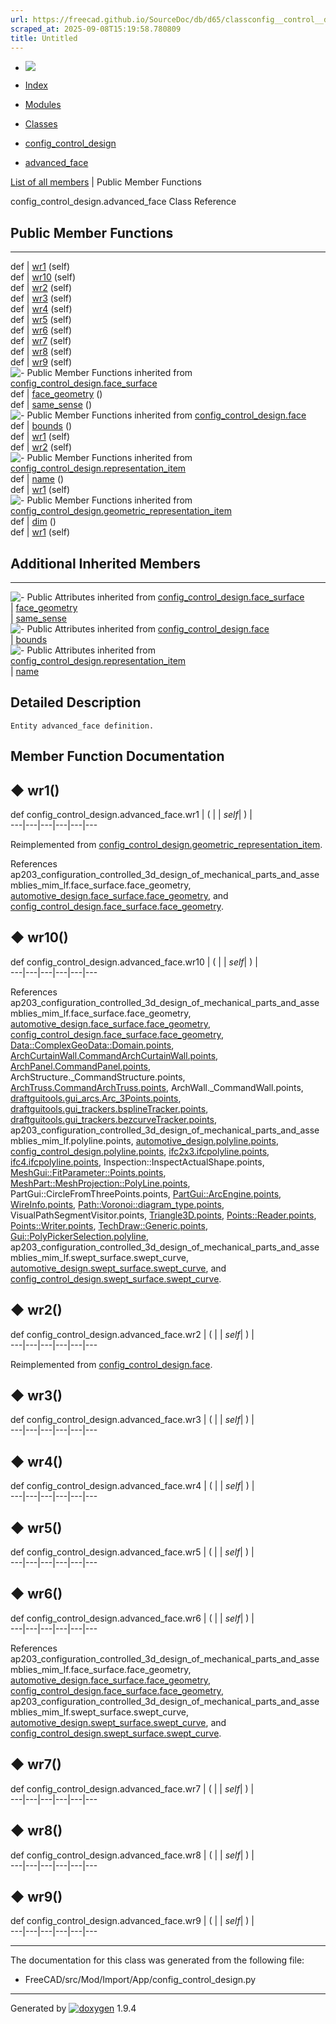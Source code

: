 ```yaml
---
url: https://freecad.github.io/SourceDoc/db/d65/classconfig__control__design_1_1advanced__face.html
scraped_at: 2025-09-08T15:19:58.780809
title: Untitled
---
```


  * [ ![](https://www.freecad.org/svg/logo-freecad.svg) ](https://freecadweb.org "FreeCAD")
  * [Index](../../index.html "Index")
  * [Modules](../../modules.html "Modules list")
  * [Classes](../../annotated.html "Annotated list")

  * [config_control_design](../../d4/d07/namespaceconfig__control__design.html)
  * [advanced_face](../../db/d65/classconfig__control__design_1_1advanced__face.html)

[List of all members](../../d8/d69/classconfig__control__design_1_1advanced__face-members.html) | Public Member Functions

config_control_design.advanced_face Class Reference

##  Public Member Functions  
  
---  
def | [wr1](../../db/d65/classconfig__control__design_1_1advanced__face.html#a479a609264b1ca2e70775476f690681e) (self)  
def | [wr10](../../db/d65/classconfig__control__design_1_1advanced__face.html#a0118e22d47858317fa0dff7407854d05) (self)  
def | [wr2](../../db/d65/classconfig__control__design_1_1advanced__face.html#a3face90b7052bb13cc209ba59dfeaed3) (self)  
def | [wr3](../../db/d65/classconfig__control__design_1_1advanced__face.html#a40aac54a7b586ae65e91f4d46ad20c6d) (self)  
def | [wr4](../../db/d65/classconfig__control__design_1_1advanced__face.html#a43993daa874e8757a4aa5c068b14139c) (self)  
def | [wr5](../../db/d65/classconfig__control__design_1_1advanced__face.html#adaf2042c5ec5dd7bdce7d5535cd1b3cf) (self)  
def | [wr6](../../db/d65/classconfig__control__design_1_1advanced__face.html#a915743fb20126f8a0b1adccf202a429d) (self)  
def | [wr7](../../db/d65/classconfig__control__design_1_1advanced__face.html#a5f40474b0fd08318a9443041981e6c22) (self)  
def | [wr8](../../db/d65/classconfig__control__design_1_1advanced__face.html#a10e15eff7814ff38dda0adc93cefe3b5) (self)  
def | [wr9](../../db/d65/classconfig__control__design_1_1advanced__face.html#adc2c10b9b0de5c58bddb06b958a27ff0) (self)  
![-](../../closed.png) Public Member Functions inherited from
[config_control_design.face_surface](../../d4/d2e/classconfig__control__design_1_1face__surface.html)  
def | [face_geometry](../../d4/d2e/classconfig__control__design_1_1face__surface.html#aecfd84870bf3d5f6dab88c9dcd00f915) ()  
def | [same_sense](../../d4/d2e/classconfig__control__design_1_1face__surface.html#a7c7e22b79c38ac91e64e9b72c5a53eab) ()  
![-](../../closed.png) Public Member Functions inherited from
[config_control_design.face](../../d3/d78/classconfig__control__design_1_1face.html)  
def | [bounds](../../d3/d78/classconfig__control__design_1_1face.html#a313840aa2d165b012db67959d15aa6d2) ()  
def | [wr1](../../d3/d78/classconfig__control__design_1_1face.html#a047aab57b192ef6ce0bb7924eafc9bd4) (self)  
def | [wr2](../../d3/d78/classconfig__control__design_1_1face.html#ac882f231c3972a4f8938f97eecbf0774) (self)  
![-](../../closed.png) Public Member Functions inherited from
[config_control_design.representation_item](../../d9/d69/classconfig__control__design_1_1representation__item.html)  
def | [name](../../d9/d69/classconfig__control__design_1_1representation__item.html#a5ea878073c85170f328deff23a9c5732) ()  
def | [wr1](../../d9/d69/classconfig__control__design_1_1representation__item.html#a4cdc1db49341dedc8f271ec89801c713) (self)  
![-](../../closed.png) Public Member Functions inherited from
[config_control_design.geometric_representation_item](../../d3/d18/classconfig__control__design_1_1geometric__representation__item.html)  
def | [dim](../../d3/d18/classconfig__control__design_1_1geometric__representation__item.html#aac385fb99d009b699d0d77f10ebdc5f1) ()  
def | [wr1](../../d3/d18/classconfig__control__design_1_1geometric__representation__item.html#a779ebde9495ea4132b585e06aa418f13) (self)  
  
##  Additional Inherited Members  
  
---  
![-](../../closed.png) Public Attributes inherited from
[config_control_design.face_surface](../../d4/d2e/classconfig__control__design_1_1face__surface.html)  
|
[face_geometry](../../d4/d2e/classconfig__control__design_1_1face__surface.html#a04ace46f8dc2e22c7f4a28d267531f6a)  
|
[same_sense](../../d4/d2e/classconfig__control__design_1_1face__surface.html#ac371a30a18be473ae9e3ad7b320f7c24)  
![-](../../closed.png) Public Attributes inherited from
[config_control_design.face](../../d3/d78/classconfig__control__design_1_1face.html)  
|
[bounds](../../d3/d78/classconfig__control__design_1_1face.html#acd48bf7a8d0eb03155bb61c39a19cbc8)  
![-](../../closed.png) Public Attributes inherited from
[config_control_design.representation_item](../../d9/d69/classconfig__control__design_1_1representation__item.html)  
|
[name](../../d9/d69/classconfig__control__design_1_1representation__item.html#a0e8be677f8410825a46422f3c0e1c128)  
  
## Detailed Description

    
    
    Entity advanced_face definition.

## Member Function Documentation

## ◆ wr1()

def config_control_design.advanced_face.wr1  | ( |  | _self_| ) |   
---|---|---|---|---|---  
  
Reimplemented from
[config_control_design.geometric_representation_item](../../d3/d18/classconfig__control__design_1_1geometric__representation__item.html#a779ebde9495ea4132b585e06aa418f13).

References
ap203_configuration_controlled_3d_design_of_mechanical_parts_and_assemblies_mim_lf.face_surface.face_geometry,
[automotive_design.face_surface.face_geometry](../../df/d6b/classautomotive__design_1_1face__surface.html#a6627d755c4d2148c31c803c83f733d5e),
and
[config_control_design.face_surface.face_geometry](../../d4/d2e/classconfig__control__design_1_1face__surface.html#a04ace46f8dc2e22c7f4a28d267531f6a).

## ◆ wr10()

def config_control_design.advanced_face.wr10  | ( |  | _self_| ) |   
---|---|---|---|---|---  
  
References
ap203_configuration_controlled_3d_design_of_mechanical_parts_and_assemblies_mim_lf.face_surface.face_geometry,
[automotive_design.face_surface.face_geometry](../../df/d6b/classautomotive__design_1_1face__surface.html#a6627d755c4d2148c31c803c83f733d5e),
[config_control_design.face_surface.face_geometry](../../d4/d2e/classconfig__control__design_1_1face__surface.html#a04ace46f8dc2e22c7f4a28d267531f6a),
[Data::ComplexGeoData::Domain.points](../../d7/d46/structData_1_1ComplexGeoData_1_1Domain.html#a36261bff507a33609ed97caadec3cf6a),
[ArchCurtainWall.CommandArchCurtainWall.points](../../d3/d55/classArchCurtainWall_1_1CommandArchCurtainWall.html#ab09aac56300281080c3df33b1bc579cd),
[ArchPanel.CommandPanel.points](../../d9/d86/classArchPanel_1_1CommandPanel.html#a84150c5b41f0eac464b49d1c5d914333),
ArchStructure._CommandStructure.points,
[ArchTruss.CommandArchTruss.points](../../dc/d2c/classArchTruss_1_1CommandArchTruss.html#a95ed5e0ec29c727e4606afe54e3a468d),
ArchWall._CommandWall.points,
[draftguitools.gui_arcs.Arc_3Points.points](../../d4/d32/classdraftguitools_1_1gui__arcs_1_1Arc__3Points.html#ae17b3c4fc57f4a6355cb5de8434d0bd4),
[draftguitools.gui_trackers.bsplineTracker.points](../../d4/d09/classdraftguitools_1_1gui__trackers_1_1bsplineTracker.html#a5853ab2bec9a086cb9dd15201e3e6705),
[draftguitools.gui_trackers.bezcurveTracker.points](../../d5/da5/classdraftguitools_1_1gui__trackers_1_1bezcurveTracker.html#a4afebb3fb8c9ba7e4710c2d1f76c4ab8),
ap203_configuration_controlled_3d_design_of_mechanical_parts_and_assemblies_mim_lf.polyline.points,
[automotive_design.polyline.points](../../dd/d6a/classautomotive__design_1_1polyline.html#a7869ee5769747722642e5c95fd978000),
[config_control_design.polyline.points](../../db/d17/classconfig__control__design_1_1polyline.html#a9f08e8c099ff25df034677ca60852e89),
[ifc2x3.ifcpolyline.points](../../d9/d78/classifc2x3_1_1ifcpolyline.html#a542006e311ab22b8185183a7c0e47001),
[ifc4.ifcpolyline.points](../../d3/df6/classifc4_1_1ifcpolyline.html#afcd597dc3822e1a3652170954bd6b85e),
Inspection::InspectActualShape.points,
[MeshGui::FitParameter::Points.points](../../d7/d7f/structMeshGui_1_1FitParameter_1_1Points.html#ad1799f8b13c64627d5a0039451a26245),
[MeshPart::MeshProjection::PolyLine.points](../../d1/d3d/structMeshPart_1_1MeshProjection_1_1PolyLine.html#af66fe08cf5ea1947ecaa13d8f4028cde),
PartGui::CircleFromThreePoints.points,
[PartGui::ArcEngine.points](../../d8/d2e/classPartGui_1_1ArcEngine.html#a92e35a5a570cb9d4f9e13c6a0214d02b),
[WireInfo.points](../../d4/df6/structWireInfo.html#a6240510ea1b3afea5026b5e2f3d3cdbc),
[Path::Voronoi::diagram_type.points](../../d8/d4a/classPath_1_1Voronoi_1_1diagram__type.html#a4f8580988e0e3bc190c025a1958a4533),
VisualPathSegmentVisitor.points,
[Triangle3D.points](../../d6/de9/structTriangle3D.html#af525f7707afab7adcfe122fc64cd1628),
[Points::Reader.points](../../dc/d70/classPoints_1_1Reader.html#abf5909927d46d04be9fa03861f8cd7cb),
[Points::Writer.points](../../d1/de9/classPoints_1_1Writer.html#a71ea7a1dc050e89b527cd8ddf1ffbc61),
[TechDraw::Generic.points](../../dd/d23/classTechDraw_1_1Generic.html#afba8eb15a338fbdec6d126c258056b63),
[Gui::PolyPickerSelection.polyline](../../d2/d39/classGui_1_1PolyPickerSelection.html#a38d2c37fe277dba6dd55fcd1eadd61e7),
ap203_configuration_controlled_3d_design_of_mechanical_parts_and_assemblies_mim_lf.swept_surface.swept_curve,
[automotive_design.swept_surface.swept_curve](../../d7/dd6/classautomotive__design_1_1swept__surface.html#a0f7c575efa95ce9c43baa65024d7160f),
and
[config_control_design.swept_surface.swept_curve](../../d0/d65/classconfig__control__design_1_1swept__surface.html#aa101cfd414f8307eda8586e5ae20d3b3).

## ◆ wr2()

def config_control_design.advanced_face.wr2  | ( |  | _self_| ) |   
---|---|---|---|---|---  
  
Reimplemented from
[config_control_design.face](../../d3/d78/classconfig__control__design_1_1face.html#ac882f231c3972a4f8938f97eecbf0774).

## ◆ wr3()

def config_control_design.advanced_face.wr3  | ( |  | _self_| ) |   
---|---|---|---|---|---  
  
## ◆ wr4()

def config_control_design.advanced_face.wr4  | ( |  | _self_| ) |   
---|---|---|---|---|---  
  
## ◆ wr5()

def config_control_design.advanced_face.wr5  | ( |  | _self_| ) |   
---|---|---|---|---|---  
  
## ◆ wr6()

def config_control_design.advanced_face.wr6  | ( |  | _self_| ) |   
---|---|---|---|---|---  
  
References
ap203_configuration_controlled_3d_design_of_mechanical_parts_and_assemblies_mim_lf.face_surface.face_geometry,
[automotive_design.face_surface.face_geometry](../../df/d6b/classautomotive__design_1_1face__surface.html#a6627d755c4d2148c31c803c83f733d5e),
[config_control_design.face_surface.face_geometry](../../d4/d2e/classconfig__control__design_1_1face__surface.html#a04ace46f8dc2e22c7f4a28d267531f6a),
ap203_configuration_controlled_3d_design_of_mechanical_parts_and_assemblies_mim_lf.swept_surface.swept_curve,
[automotive_design.swept_surface.swept_curve](../../d7/dd6/classautomotive__design_1_1swept__surface.html#a0f7c575efa95ce9c43baa65024d7160f),
and
[config_control_design.swept_surface.swept_curve](../../d0/d65/classconfig__control__design_1_1swept__surface.html#aa101cfd414f8307eda8586e5ae20d3b3).

## ◆ wr7()

def config_control_design.advanced_face.wr7  | ( |  | _self_| ) |   
---|---|---|---|---|---  
  
## ◆ wr8()

def config_control_design.advanced_face.wr8  | ( |  | _self_| ) |   
---|---|---|---|---|---  
  
## ◆ wr9()

def config_control_design.advanced_face.wr9  | ( |  | _self_| ) |   
---|---|---|---|---|---  
  
* * *

The documentation for this class was generated from the following file:

  * FreeCAD/src/Mod/Import/App/config_control_design.py

* * *

Generated by
[![doxygen](../../doxygen.svg)](https://www.doxygen.org/index.html) 1.9.4

